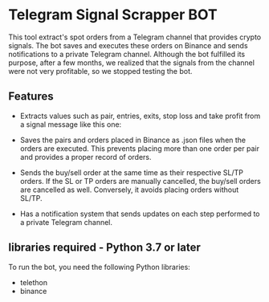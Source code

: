 # Telegram Signal Scrapper BOT

This tool extract's spot orders from a Telegram channel that provides crypto signals. The bot saves and executes these orders on Binance and sends notifications to a private Telegram channel. Although the bot fulfilled its purpose, after a few months, we realized that the signals from the channel were not very profitable, so we stopped testing the bot.

## Features

- Extracts values such as pair, entries, exits, stop loss and take profit from a signal message like this one:

<p align="center><img src="https://github.com/chartingshow/documentation/blob/master/assets/images/telegram-signal-scrapper/1.png" alt="telegram scraper">

- Saves the pairs and orders placed in Binance as .json files when the orders are executed. This prevents placing more than one order per pair and provides a proper record of orders.

- Sends the buy/sell order at the same time as their respective SL/TP orders. If the SL or TP orders are manually cancelled, the buy/sell orders are cancelled as well. Conversely, it avoids placing orders without SL/TP.

- Has a notification system that sends updates on each step performed to a private Telegram channel.

<p align="center><img src="https://github.com/chartingshow/documentation/blob/master/assets/images/telegram-signal-scrapper/2.png" alt="telegram scraper">

## libraries required - Python 3.7 or later

To run the bot, you need the following Python libraries:

- telethon
- binance
